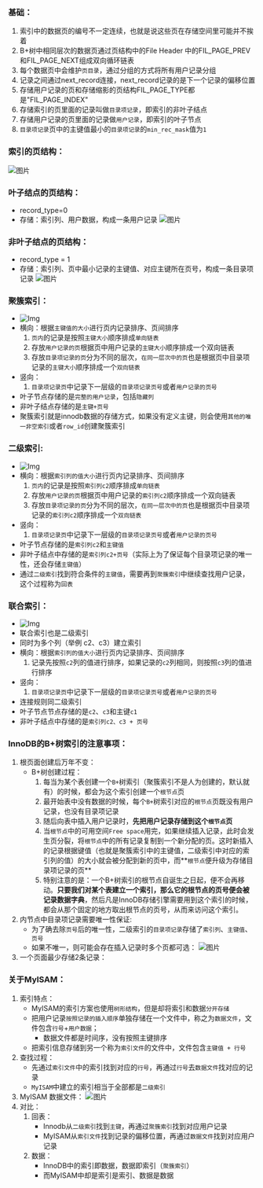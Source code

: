 ### 基础：
1. 索引中的数据页的编号不一定连续，也就是说这些页在存储空间里可能并不挨着
2. B+树中相同层次的数据页通过页结构中的File Header 中的FIL_PAGE_PREV和FIL_PAGE_NEXT组成双向循环链表
3. 每个数据页中会维护`页目录`，通过分组的方式将所有用户记录分组
4. 记录之间通过next_record连接，next_record记录的是下一个记录的偏移位置
5. 存储用户记录的页和存储缩影的页结构FIL_PAGE_TYPE都是"FIL_PAGE_INDEX"
6. 存储索引的页里面的记录叫做`目录项记录`，即索引的非叶子结点
7. 存储用户记录的页里面的记录做`用户记录`，即索引的叶子节点
8. `目录项记录`页中的主键值最小的`目录项记录`的`min_rec_mask`值为`1`

### 索引的页结构：
![图片](./IMG/10.%20b+树索引结构.md/2fe0ff73.png)

### 叶子结点的页结构：
- record_type=0
- 存储：索引列、用户数据，构成一条用户记录
![图片](./IMG/10.%20b+树索引结构.md/ccca1307.png)

### 非叶子结点的页结构：
- record_type = 1
- 存储：索引列、页中最小记录的主键值、对应主键所在页号，构成一条目录项记录
![图片](./IMG/10.%20b+树索引结构.md/645b0890.png)

### 聚簇索引：
- ![Img](./IMG/10.%20b+树索引结构.md/img-20240508154311.png)
- 横向：根据`主键值的大小`进行页内记录排序、页间排序
    1. `页内`的记录是按照`主键大小`顺序排成`单向链表`
    2. 存放`用户记录的页`根据页中用户记录的`主键大小`顺序排成一个双向链表
    3. 存放`目录项记录的页`分为不同的层次，`在同一层次中的页`也是根据页中目录项记录的`主键大小`顺序排成一个`双向链表`
- 竖向：
    1. `目录项记录页`中记录下一层级的`目录项记录页号`或者`用户记录的页号`
- 叶子节点存储的是`完整的用户记录`，包括`隐藏列`
- 非叶子结点存储的是`主键+页号`
- 聚簇索引就是innodb数据的存储方式，如果没有定义主键，则会使用`其他的唯一非空索引`或者`row_id`创建聚簇索引

### 二级索引:
- ![Img](./IMG/10.%20b+树索引结构.md/img-20240508154359.png)
- 横向：根据`索引列的值大小`进行页内记录排序、页间排序
    1. `页内`的记录是按照`索引列c2`顺序排成`单向链表`
    2. 存放`用户记录的页`根据页中用户记录的`索引列c2`顺序排成一个双向链表
    3. 存放`目录项记录的页`分为不同的层次，`在同一层次中的页`也是根据页中目录项记录的`索引列c2`顺序排成一个`双向链表`
- 竖向：
    1. `目录项记录页`中记录下一层级的`目录项记录页号`或者`用户记录的页号`
- 叶子节点存储的是`索引列c2`和`主键值`
- 非叶子结点中存储的是`索引列c2+页号`（实际上为了保证每个目录项记录的唯一性，还会存储`主键值`）
- 通过`二级索引`找到符合条件的`主键值`，需要再到`聚簇索引`中继续查找用户记录，这个过程称为`回表`

### 联合索引：
- ![Img](./IMG/10.%20b+树索引结构.md/img-20240508155226.png)
- 联合索引也是二级索引
- 同时为多个列（举例 c2、c3）建立索引
- 横向：根据`索引列的值大小`进行页内记录排序、页间排序
    1. 记录先按照`c2`列的值进行排序，如果记录的`c2`列相同，则按照`c3`列的值进行排序
- 竖向：
    1. `目录项记录页`中记录下一层级的`目录项记录页号`或者`用户记录的页号`
- 连接规则同二级索引
- 叶子节点节点存储的是`c2`、`c3`和主键`c1`
- 非叶子结点中存储的是`索引列c2、c3 + 页号`

### InnoDB的B+树索引的注意事项：
1. 根页面创建后万年不变：
    - B+树创建过程：
        1. 每当为某个表创建一个`B+`树索引（聚簇索引不是人为创建的，默认就有）的时候，都会为这个索引创建一个`根节点`页
        2. 最开始表中没有数据的时候，每个`B+`树索引对应的`根节点`页既没有用户记录，也没有目录项记录
        3. 随后向表中插入用户记录时，**先把用户记录存储到这个`根节点`页**
        4. 当`根节点`中的可用空间`Free space`用完，如果继续插入记录，此时会发生页分裂，将`根节点`中的所有记录复制到一个新分配的页。这时新插入的记录根据键值（也就是聚簇索引中的主键值，二级索引中对应的索引列的值）的大小就会被分配到新的页中，而**`根节点`便升级为存储目录项记录的页**
        5. 特别注意的是：一个B+树索引的根节点自诞生之日起，便不会再移动。**只要我们对某个表建立一个索引，那么它的根节点的页号便会被记录数据字典**，然后凡是InnoDB存储引擎需要用到这个索引的时候，都会从那个固定的地方取出根节点的页号，从而来访问这个索引。
2. 内节点中目录项记录需要唯一性保证:
    - 为了确去除`页号`后的唯一性，二级索引的`目录项记录`存储了`索引列`、`主键值`、`页号`
    - 如果不唯一，则可能会存在插入记录时多个页都可选：
    ![图片](./IMG/10.%20b+树索引结构.md/b68d3752.png)
3. 一个页面最少存储2条记录：

### 关于MyISAM：
1. 索引特点：
    - MyISAM的索引方案也使用`树形结构`，但是却将索引和数据`分开存储`
    - 把用户记录`按照记录的插入顺序`单独存储在一个文件中，称之为`数据文件`，文件包含`行号`+`用户数据`；
        - 数据文件都是时间序，没有按照主键排序
    - 把索引信息存储到另一个称为`索引文件`的文件中，文件包含`主键值 + 行号`
2. 查找过程：
    - 先通过`索引文件`中的索引找到对应的`行号`，再通过`行号`去`数据文件`找对应的记录
    - `MyISAM`中建立的索引相当于全部都是`二级索引`
3. MyISAM 数据文件：
    ![图片](./IMG/10.%20b+树索引结构.md/0f487003.png)
4. 对比：
    1. 回表：
        - Innodb从`二级索引`找到`主键`，再通过`聚簇索引`找到对应用户记录
        - MyISAM从`索引文件`找到记录的偏移位置，再通过`数据文件`找到对应用户记录
    2. 数据：
        - InnoDB中的索引即数据，数据即索引（`聚簇索引`）
        - 而MyISAM中却是索引是索引、数据是数据

